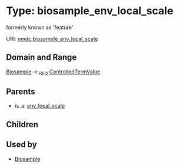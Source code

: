 
# Type: biosample_env_local_scale


formerly known as 'feature'

URI: [nmdc:biosample_env_local_scale](https://microbiomedata/meta/biosample_env_local_scale)


## Domain and Range

[Biosample](Biosample.md) ->  <sub>REQ</sub> [ControlledTermValue](ControlledTermValue.md)

## Parents

 *  is_a: [env_local_scale](env_local_scale.md)

## Children


## Used by

 * [Biosample](Biosample.md)
